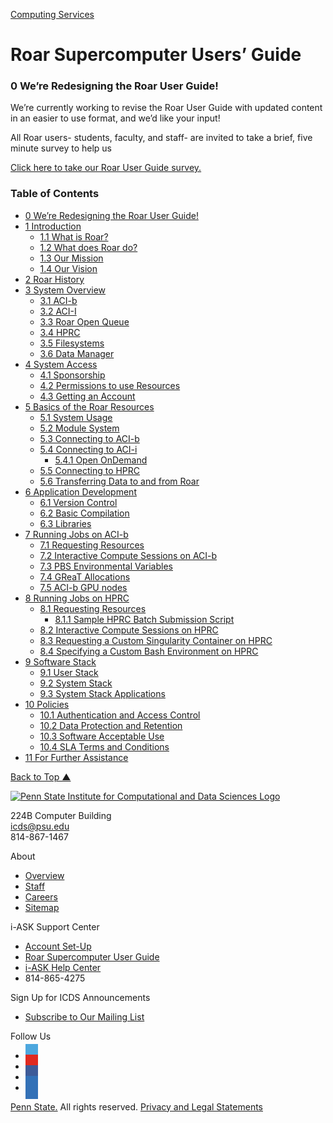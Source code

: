 [Computing Services](https://www.icds.psu.edu/computing-services/)

# Roar Supercomputer Users’ Guide

### 0 We’re Redesigning the Roar User Guide!

We’re currently working to revise the Roar User Guide with updated content in an easier to use format, and we’d like your input!

All Roar users- students, faculty, and staff- are invited to take a brief, five minute survey to help us

[Click here to take our Roar User Guide survey.](https://pennstate.qualtrics.com/jfe/form/SV_7TBk5Pdt2rKiwTP) 


### Table of Contents

*   [0 We’re Redesigning the Roar User Guide!](#0-were-redesigning-the-roar-user-guide)
*   [1 Introduction](#01-00-introduction)
    *   [1.1 What is Roar?](#01-01-icds-aci)
    *   [1.2 What does Roar do?](#01-02-icds-aci)
    *   [1.3 Our Mission](#01-03-mission)
    *   [1.4 Our Vision](#01-04-vision)
*   [2 Roar History](#02-00-ics-aci-history)
*   [3 System Overview](#03-00-system-overview)
    *   [3.1 ACI-b](#03-01-aci-b)
    *   [3.2 ACI-I](#03-02-aci)
    *   [3.3 Roar Open Queue](#03-03-aci-open-queue)
    *   [3.4 HPRC](#03-04-hprc)
    *   [3.5 Filesystems](#03-05-filesystems)
    *   [3.6 Data Manager](#03-06-data-manager)
*   [4 System Access](#04-00-system-access)
    *   [4.1 Sponsorship](#04-01-sponsorship)
    *   [4.2 Permissions to use Resources](#04-02-permissions-use-resources)
    *   [4.3 Getting an Account](#04-03-getting-account)
*   [5 Basics of the Roar Resources](#05-00-basics-aci-resources)
    *   [5.1 System Usage](#05-01-system-usage)
    *   [5.2 Module System](#05-02-module-system)
    *   [5.3 Connecting to ACI-b](#05-03-connecting-aci-b)
    *   [5.4 Connecting to ACI-i](#05-04-connecting-aci)
        *   [5.4.1 Open OnDemand](#05-041-open-ondemand)
    *   [5.5 Connecting to HPRC](#05-05-connecting-to-hprc)
    *   [5.6 Transferring Data to and from Roar](#05-06-transferring-data-aci)
*   [6 Application Development](#06-00-application-development)
    *   [6.1 Version Control](#06-01-version-control)
    *   [6.2 Basic Compilation](#06-02-basic-compilation)
    *   [6.3 Libraries](#06-03-libraries)
*   [7 Running Jobs on ACI-b](#07-00-running-jobs-on-aci-b)
    *   [7.1 Requesting Resources](#07-01-requesting-resources)
    *   [7.2 Interactive Compute Sessions on ACI-b](#07-02-interactive-compute-sessions-aci-b)
    *   [7.3 PBS Environmental Variables](#07-03-pbs-environmental-variables)
    *   [7.4 GReaT Allocations](#07-04-great-allocations)
    *   [7.5 ACI-b GPU nodes](#07-05-aci-b-gpu-nodes)
*   [8 Running Jobs on HPRC](#08-00-running-jobs-on-hprc)
    *   [8.1 Requesting Resources](#08-01-requesting-resources)
        *   [8.1.1 Sample HPRC Batch Submission Script](#08-012-sample-script)
    *   [8.2 Interactive Compute Sessions on HPRC](#08-02-interactive-compute-sessions-on-hprc)
    *   [8.3 Requesting a Custom Singularity Container on HPRC](#08-03-requesting-a-custom-singularity-container-on-hprc)
    *   [8.4 Specifying a Custom Bash Environment on HPRC](#08-04-specifying-a-custom-bash-environment-on-hprc)
*   [9 Software Stack](#09-00-software-stack)
    *   [9.1 User Stack](#09-01-user-stack)
    *   [9.2 System Stack](#09-02-system-stack)
    *   [9.3 System Stack Applications](#09-03-system-stack-applications)
*   [10 Policies](#10-00-policies)
    *   [10.1 Authentication and Access Control](#10-01-authentication-access-control)
    *   [10.2 Data Protection and Retention](#10-02-data-protection-retention)
    *   [10.3 Software Acceptable Use](#10-03-software-acceptable-use)
    *   [10.4 SLA Terms and Conditions](#10-04-sla-terms-conditions)
*   [11 For Further Assistance](#11-00-for-further-assistance)

[Back to Top ▲](#jump-top)



[![Penn State Institute for Computational and Data Sciences Logo](https://www.icds.psu.edu/wp-content/themes/ics/assets/images/PSU_logo_white.png)](/) 

224B Computer Building  
[icds@psu.edu](mailto:icds@psu.edu)  
814-867-1467



About

*   [Overview](https://www.icds.psu.edu/about/)
*   [Staff](https://www.icds.psu.edu/about/meet-the-icds-team/icds-staff/)
*   [Careers](https://www.icds.psu.edu/careers/)
*   [Sitemap](https://www.icds.psu.edu/sitemap/)



i-ASK Support Center

*   [Account Set-Up](https://www.icds.psu.edu/computing-services/account-setup/)
*   [Roar Supercomputer User Guide](https://www.icds.psu.edu/computing-services/roar-user-guide/)
*   [i-ASK Help Center](https://www.icds.psu.edu/computing-services/support/)
*   814-865-4275



Sign Up for ICDS Announcements

*   [Subscribe to Our Mailing List](/subscribe)

Follow Us

*   [<span class="socicon socicon-twitter" style="padding: 10px; font-size: 14px; background-color: #4da7de"></span>](https://twitter.com/icds_psu)
*   [<span class="socicon socicon-youtube" style="padding: 10px; font-size: 14px; background-color: #e02a20"></span>](https://www.youtube.com/channel/UCnPq-88xAN4YeMbfD5_7Crg)
*   [<span class="socicon socicon-facebook" style="padding: 10px; font-size: 14px; background-color: #3e5b98"></span>](https://www.facebook.com/PennStateICDS/)
*   [<span class="socicon socicon-linkedin" style="padding: 10px; font-size: 14px; background-color: #3371b7"></span>](https://www.linkedin.com/company/penn-state-institute-for-computational-and-data-sciences)

[Penn State.](http://www.psu.edu/ "Penn State home page.") All rights reserved. [Privacy and Legal Statements](http://www.psu.edu/ur/legal.html)



